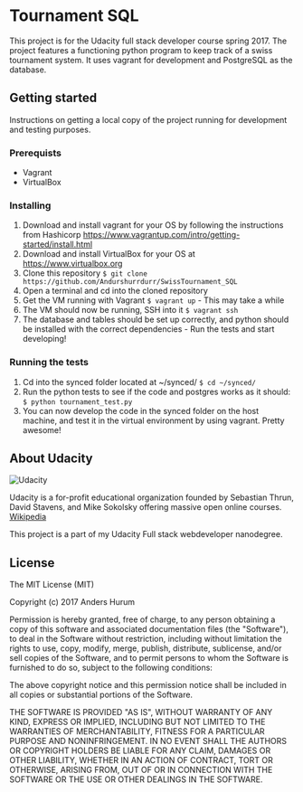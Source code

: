 # Tournament SQL

This project is for the Udacity full stack developer course spring 2017. The project features a functioning python program to keep track of a swiss tournament system. It uses vagrant for development and PostgreSQL as the database.

## Getting started

Instructions on getting a local copy of the project running for development and testing purposes.

### Prerequists

- Vagrant
- VirtualBox

### Installing

1. Download and install vagrant for your OS by following the instructions from Hashicorp https://www.vagrantup.com/intro/getting-started/install.html
2. Download and install VirtualBox for your OS at https://www.virtualbox.org
3. Clone this repository `$ git clone https://github.com/Andurshurrdurr/SwissTournament_SQL`
4. Open a terminal and cd into the cloned repository
5. Get the VM running with Vagrant `$ vagrant up` - This may take a while
6. The VM should now be running, SSH into it `$ vagrant ssh`
7. The database and tables should be set up correctly, and python should be installed with the correct dependencies - Run the tests and start developing!

### Running the tests

1. Cd into the synced folder located at ~/synced/ `$ cd ~/synced/`
2. Run the python tests to see if the code and postgres works as it should: `$ python tournament_test.py`
3. You can now develop the code in the synced folder on the host machine, and test it in the virtual environment by using vagrant. Pretty awesome!

## About Udacity

![Udacity](https://in.udacity.com/assets/images/svgs/logo_wordmark.svg)

Udacity is a for-profit educational organization founded by Sebastian Thrun, David Stavens, and Mike Sokolsky offering massive open online courses. [Wikipedia](https://en.wikipedia.org/wiki/Udacity)

This project is a part of my Udacity Full stack webdeveloper nanodegree.

## License

The MIT License (MIT)

Copyright (c) 2017 Anders Hurum

Permission is hereby granted, free of charge, to any person obtaining a copy of this software and associated documentation files (the "Software"), to deal in the Software without restriction, including without limitation the rights to use, copy, modify, merge, publish, distribute, sublicense, and/or sell copies of the Software, and to permit persons to whom the Software is furnished to do so, subject to the following conditions:

The above copyright notice and this permission notice shall be included in all copies or substantial portions of the Software.

THE SOFTWARE IS PROVIDED "AS IS", WITHOUT WARRANTY OF ANY KIND, EXPRESS OR IMPLIED, INCLUDING BUT NOT LIMITED TO THE WARRANTIES OF MERCHANTABILITY, FITNESS FOR A PARTICULAR PURPOSE AND NONINFRINGEMENT. IN NO EVENT SHALL THE AUTHORS OR COPYRIGHT HOLDERS BE LIABLE FOR ANY CLAIM, DAMAGES OR OTHER LIABILITY, WHETHER IN AN ACTION OF CONTRACT, TORT OR OTHERWISE, ARISING FROM, OUT OF OR IN CONNECTION WITH THE SOFTWARE OR THE USE OR OTHER DEALINGS IN THE SOFTWARE.

